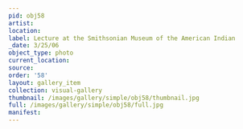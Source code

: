 ```yaml
---
pid: obj58
artist: 
location: 
label: Lecture at the Smithsonian Museum of the American Indian
_date: 3/25/06
object_type: photo
current_location: 
source: 
order: '58'
layout: gallery_item
collection: visual-gallery
thumbnail: /images/gallery/simple/obj58/thumbnail.jpg
full: /images/gallery/simple/obj58/full.jpg
manifest: 
---
```

